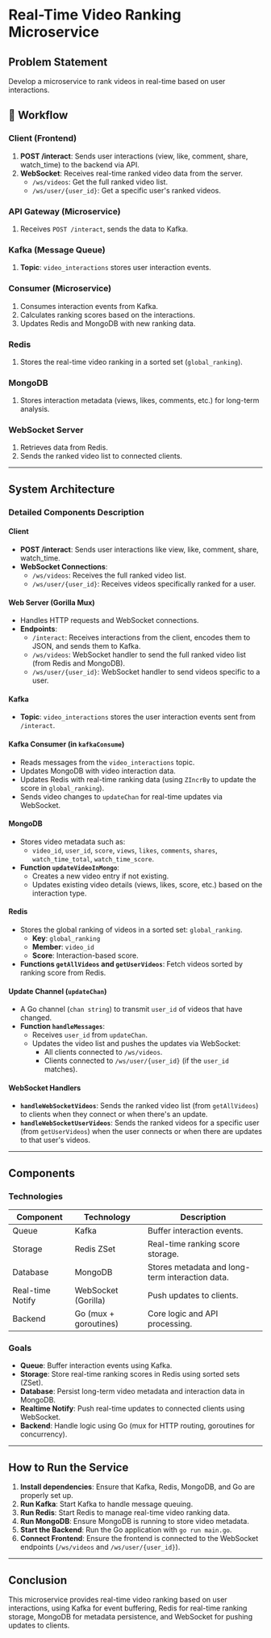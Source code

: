 # Real-Time Video Ranking Microservice

## Problem Statement
Develop a microservice to rank videos in real-time based on user interactions.

## 🔁 Workflow

### Client (Frontend)
1. **POST /interact**: Sends user interactions (view, like, comment, share, watch_time) to the backend via API.
2. **WebSocket**: Receives real-time ranked video data from the server.
   - `/ws/videos`: Get the full ranked video list.
   - `/ws/user/{user_id}`: Get a specific user's ranked videos.

### API Gateway (Microservice)
1. Receives `POST /interact`, sends the data to Kafka.

### Kafka (Message Queue)
1. **Topic**: `video_interactions` stores user interaction events.

### Consumer (Microservice)
1. Consumes interaction events from Kafka.
2. Calculates ranking scores based on the interactions.
3. Updates Redis and MongoDB with new ranking data.

### Redis
1. Stores the real-time video ranking in a sorted set (`global_ranking`).

### MongoDB
1. Stores interaction metadata (views, likes, comments, etc.) for long-term analysis.

### WebSocket Server
1. Retrieves data from Redis.
2. Sends the ranked video list to connected clients.

---

## System Architecture

### Detailed Components Description

#### Client
- **POST /interact**: Sends user interactions like view, like, comment, share, watch_time.
- **WebSocket Connections**:
  - `/ws/videos`: Receives the full ranked video list.
  - `/ws/user/{user_id}`: Receives videos specifically ranked for a user.

#### Web Server (Gorilla Mux)
- Handles HTTP requests and WebSocket connections.
- **Endpoints**:
  - `/interact`: Receives interactions from the client, encodes them to JSON, and sends them to Kafka.
  - `/ws/videos`: WebSocket handler to send the full ranked video list (from Redis and MongoDB).
  - `/ws/user/{user_id}`: WebSocket handler to send videos specific to a user.

#### Kafka
- **Topic**: `video_interactions` stores the user interaction events sent from `/interact`.
  
#### Kafka Consumer (in `kafkaConsume`)
- Reads messages from the `video_interactions` topic.
- Updates MongoDB with video interaction data.
- Updates Redis with real-time ranking data (using `ZIncrBy` to update the score in `global_ranking`).
- Sends video changes to `updateChan` for real-time updates via WebSocket.

#### MongoDB
- Stores video metadata such as:
  - `video_id`, `user_id`, `score`, `views`, `likes`, `comments`, `shares`, `watch_time_total`, `watch_time_score`.
- **Function `updateVideoInMongo`**:
  - Creates a new video entry if not existing.
  - Updates existing video details (views, likes, score, etc.) based on the interaction type.

#### Redis
- Stores the global ranking of videos in a sorted set: `global_ranking`.
  - **Key**: `global_ranking`
  - **Member**: `video_id`
  - **Score**: Interaction-based score.
- **Functions `getAllVideos` and `getUserVideos`**: Fetch videos sorted by ranking score from Redis.

#### Update Channel (`updateChan`)
- A Go channel (`chan string`) to transmit `user_id` of videos that have changed.
- **Function `handleMessages`**: 
  - Receives `user_id` from `updateChan`.
  - Updates the video list and pushes the updates via WebSocket:
    - All clients connected to `/ws/videos`.
    - Clients connected to `/ws/user/{user_id}` (if the `user_id` matches).

#### WebSocket Handlers
- **`handleWebSocketVideos`**: Sends the ranked video list (from `getAllVideos`) to clients when they connect or when there's an update.
- **`handleWebSocketUserVideos`**: Sends the ranked videos for a specific user (from `getUserVideos`) when the user connects or when there are updates to that user's videos.

---

## Components

### Technologies

| **Component**        | **Technology**      | **Description**                             |
|----------------------|---------------------|---------------------------------------------|
| Queue                | Kafka               | Buffer interaction events.                  |
| Storage              | Redis ZSet          | Real-time ranking score storage.            |
| Database             | MongoDB             | Stores metadata and long-term interaction data. |
| Real-time Notify     | WebSocket (Gorilla) | Push updates to clients.                    |
| Backend              | Go (mux + goroutines) | Core logic and API processing.             |

### Goals
- **Queue**: Buffer interaction events using Kafka.
- **Storage**: Store real-time ranking scores in Redis using sorted sets (ZSet).
- **Database**: Persist long-term video metadata and interaction data in MongoDB.
- **Realtime Notify**: Push real-time updates to connected clients using WebSocket.
- **Backend**: Handle logic using Go (mux for HTTP routing, goroutines for concurrency).

---

## How to Run the Service

1. **Install dependencies**: Ensure that Kafka, Redis, MongoDB, and Go are properly set up.
2. **Run Kafka**: Start Kafka to handle message queuing.
3. **Run Redis**: Start Redis to manage real-time video ranking data.
4. **Run MongoDB**: Ensure MongoDB is running to store video metadata.
5. **Start the Backend**: Run the Go application with `go run main.go`.
6. **Connect Frontend**: Ensure the frontend is connected to the WebSocket endpoints (`/ws/videos` and `/ws/user/{user_id}`).

---

## Conclusion

This microservice provides real-time video ranking based on user interactions, using Kafka for event buffering, Redis for real-time ranking storage, MongoDB for metadata persistence, and WebSocket for pushing updates to clients. 
